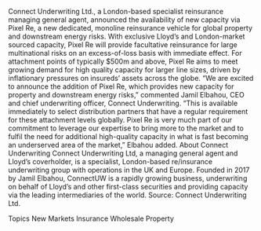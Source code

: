 Connect Underwriting Ltd., a London-based specialist reinsurance managing general agent, announced the availability of new capacity via Pixel Re, a new dedicated, monoline reinsurance vehicle for global property and downstream energy risks.
With exclusive Lloyd’s and London-market sourced capacity, Pixel Re will provide facultative reinsurance for large multinational risks on an excess-of-loss basis with immediate effect.
For attachment points of typically $500m and above, Pixel Re aims to meet growing demand for high quality capacity for larger line sizes, driven by inflationary pressures on insureds’ assets across the globe.
“We are excited to announce the addition of Pixel Re, which provides new capacity for property and downstream energy risks,” commented Jamil Elbahou, CEO and chief underwriting officer, Connect Underwriting.
“This is available immediately to select distribution partners that have a regular requirement for these attachment levels globally. Pixel Re is very much part of our commitment to leverage our expertise to bring more to the market and to fulfil the need for additional high-quality capacity in what is fast becoming an underserved area of the market,” Elbahou added.
About Connect Underwriting
Connect Underwriting Ltd, a managing general agent and Lloyd’s coverholder, is a specialist, London-based re/insurance underwriting group with operations in the UK and Europe. Founded in 2017 by Jamil Elbahou, ConnectUW is a rapidly growing business, underwriting on behalf of Lloyd’s and other first-class securities and providing capacity via the leading intermediaries of the world.
Source: Connect Underwriting Ltd.

Topics
New Markets
Insurance Wholesale
Property
